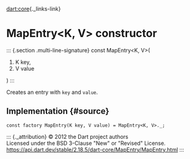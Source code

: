 [dart:core](../../dart-core/dart-core-library){._links-link}

MapEntry\<K, V\> constructor
============================

::: {.section .multi-line-signature}
const MapEntry\<K, V\>(

1.  K key,
2.  V value

)
:::

Creates an entry with `key` and `value`.

Implementation {#source}
--------------

``` {.language-dart data-language="dart"}
const factory MapEntry(K key, V value) = MapEntry<K, V>._;
```

::: {._attribution}
© 2012 the Dart project authors\
Licensed under the BSD 3-Clause \"New\" or \"Revised\" License.\
<https://api.dart.dev/stable/2.18.5/dart-core/MapEntry/MapEntry.html>
:::
